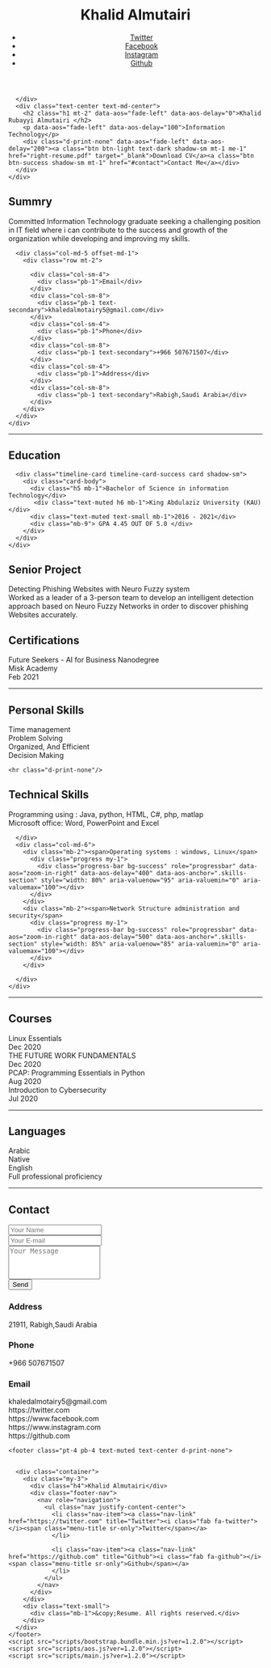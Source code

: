 <!DOCTYPE html>
<html lang="en-US">
  <head>
    <meta charset="UTF-8">
    <meta http-equiv="X-UA-Compatible" content="IE=edge">
    <meta name="viewport" content="width=device-width, initial-scale=1">
    <title>Khalid Almutairi - IT-Resume</title>
    <link rel="preconnect" href="https://fonts.gstatic.com" crossorigin="crossorigin"/>
    <link rel="preload" as="style" href="https://fonts.googleapis.com/css2?family=Poppins:wght@600&amp;family=Roboto:wght@300;400;500;700&amp;display=swap"/>
    <link rel="stylesheet" href="https://fonts.googleapis.com/css2?family=Poppins:wght@600&amp;family=Roboto:wght@300;400;500;700&amp;display=swap" media="print" onload="this.media='all'"/>
    <noscript>
      <link rel="stylesheet" href="https://fonts.googleapis.com/css2?family=Poppins:wght@600&amp;family=Roboto:wght@300;400;500;700&amp;display=swap"/>
    </noscript>
    <link href="css/font-awesome/css/all.min.css?ver=1.2.0" rel="stylesheet">
    <link href="css/bootstrap.min.css?ver=1.2.0" rel="stylesheet">
    <link href="css/aos.css?ver=1.2.0" rel="stylesheet">
    <link href="css/main.css?ver=1.2.0" rel="stylesheet">
    <noscript>
      <style type="text/css">
        [data-aos] {
            opacity: 1 !important;
            transform: translate(0) scale(1) !important;
        }
      </style>
    </noscript>
  </head>
  <body id="top">
    <header class="d-print-none">
      <div class="container text-center text-lg-left">
        <div class="py-3 clearfix">
          <h1 class="site-title mb-0">Khalid Almutairi</h1>
          <div class="site-nav">
            <nav role="navigation">
              <ul class="nav justify-content-center">
                <li class="nav-item"><a class="nav-link" href="https://twitter.com" title="Twitter"><i class="fab fa-twitter"></i><span class="menu-title sr-only">Twitter</span></a>
                </li>
                <li class="nav-item"><a class="nav-link" href="https://www.facebook.com" title="Facebook"><i class="fab fa-facebook"></i><span class="menu-title sr-only">Facebook</span></a>
                </li>
                <li class="nav-item"><a class="nav-link" href="https://www.instagram.com" title="Instagram"><i class="fab fa-instagram"></i><span class="menu-title sr-only">Instagram</span></a>
                </li>
                <li class="nav-item"><a class="nav-link" href="https://github.com" title="Github"><i class="fab fa-github"></i><span class="menu-title sr-only">Github</span></a>
                </li>
              </ul>
            </nav>
          </div>
        </div>
      </div>
    </header>
    <div class="page-content">
      <div class="container">
<div class="cover shadow-lg bg-white">
  <div class="cover-bg p-3 p-lg-4 text-white">
    <div class="row">
      <div class="col-lg-4 col-md-5">
       
      </div>
      <div class="text-center text-md-center">
        <h2 class="h1 mt-2" data-aos="fade-left" data-aos-delay="0">Khalid Rubayyi Almutairi </h2>
        <p data-aos="fade-left" data-aos-delay="100">Information Technology</p>
        <div class="d-print-none" data-aos="fade-left" data-aos-delay="200"><a class="btn btn-light text-dark shadow-sm mt-1 me-1" href="right-resume.pdf" target="_blank">Download CV</a><a class="btn btn-success shadow-sm mt-1" href="#contact">Contact Me</a></div>
      </div>
    </div>
  </div>
  <div class="about-section pt-4 px-3 px-lg-4 mt-1">
    <div class="row">
      <div class="col-md-6">
        <h2 class="h3 mb-3">Summry</h2>
        <p>Committed Information Technology graduate seeking a challenging position in IT field where i can contribute to the success and growth of the organization while developing and improving my skills.</p>
      </div>
	  
	  
      <div class="col-md-5 offset-md-1">
        <div class="row mt-2">
        
          <div class="col-sm-4">
            <div class="pb-1">Email</div>
          </div>
          <div class="col-sm-8">
            <div class="pb-1 text-secondary">khaledalmotairy5@gmail.com</div>
          </div>
          <div class="col-sm-4">
            <div class="pb-1">Phone</div>
          </div>
          <div class="col-sm-8">
            <div class="pb-1 text-secondary">+966 507671507</div>
          </div>
          <div class="col-sm-4">
            <div class="pb-1">Address</div>
          </div>
          <div class="col-sm-8">
            <div class="pb-1 text-secondary">Rabigh,Saudi Arabia</div>
          </div>
        </div>
      </div>
    </div>
  </div>
  
  
  <hr class="d-print-none"/>
  <div class="page-break"></div>
  <div class="education-section px-3 px-lg-4 pb-0">
    <h2 class="h3 mb-50">Education</h2>
    <div class="timeline">
     
      <div class="timeline-card timeline-card-success card shadow-sm">
        <div class="card-body">
          <div class="h5 mb-1">Bachelor of Science in information Technology</div>
           <div class="text-muted h6 mb-1">King Abdulaziz University (KAU)</div>
		  <div class="text-muted text-small mb-1">2016 - 2021</div>
          <div class="mb-9"> GPA 4.45 OUT OF 5.0 </div>
        </div>
      </div>
	</div>
  </div>
   
  <div class="proj-section px-3 px-lg-4">
    <h2 class="h3 mb-50">Senior Project</h2>
    <div class="timeline">
      <div class="timeline-card timeline-card-primary card shadow-sm">
        <div class="card-body">
          <div class="h5 mb-1">Detecting Phishing Websites with Neuro Fuzzy system </div>
          <div>Worked as a leader of a 3-person team to develop an intelligent detection approach based on Neuro Fuzzy Networks in order to discover phishing Websites accurately.</div>
        </div>
      </div>
    </div>
  </div>
  
  <div class="courses px-3 px-lg-4">
    <h2 class="h3 mb-50">Certifications</h2>
    <div class="timeline">
      <div class="timeline-card timeline-card-A1 card shadow-sm">
        <div class="card-body">
          <div class="h5 mb-1">Future Seekers - AI for Business Nanodegree</div>
		  <div class="text-muted h6 mb-1">Misk Academy</div>
		  <div class="text-muted mb-1">Feb 2021</div>
        </div>
      </div>
	  </div>
      </div>
	  
  <hr class="d-print-none"/>
 <div class="skills-section px-3 px-lg-4">
    <h2 class="h3 mb-3">Personal Skills</h2>
    <div class="row">
      <div class="col-md-6">
        <div class="mb-2"><span>Time management </span>
          <div class="progress my-1">
            <div class="progress-bar bg-primary" role="progressbar" data-aos="zoom-in-right" data-aos-delay="100" data-aos-anchor=".skills-section" style="width: 90%" aria-valuenow="90" aria-valuemin="0" aria-valuemax="100"></div>
          </div>
        </div>
        <div class="mb-2"><span>Problem Solving</span>
          <div class="progress my-1">
            <div class="progress-bar bg-primary" role="progressbar" data-aos="zoom-in-right" data-aos-delay="200" data-aos-anchor=".skills-section" style="width: 85%" aria-valuenow="85" aria-valuemin="0" aria-valuemax="100"></div>
          </div>
        </div>
      </div>
      <div class="col-md-6">
        <div class="mb-2"><span>Organized, And Efficient</span>
          <div class="progress my-1">
            <div class="progress-bar bg-primary" role="progressbar" data-aos="zoom-in-right" data-aos-delay="400" data-aos-anchor=".skills-section" style="width: 80%" aria-valuenow="90" aria-valuemin="0" aria-valuemax="100"></div>
          </div>
        </div>
        <div class="mb-2"><span>Decision Making</span>
          <div class="progress my-1">
            <div class="progress-bar bg-primary" role="progressbar" data-aos="zoom-in-right" data-aos-delay="500" data-aos-anchor=".skills-section" style="width: 85%" aria-valuenow="85" aria-valuemin="0" aria-valuemax="100"></div>
          </div>
        </div>
      </div>
    </div>
  </div>
  
    <hr class="d-print-none"/>
  <div class="skills-section px-3 px-lg-4">
    <h2 class="h3 mb-3">Technical Skills</h2>
    <div class="row">
      <div class="col-md-6">
        <div class="mb-2"><span>Programming using : Java, python, HTML, C#,
php, matlap</span>
          <div class="progress my-1">
            <div class="progress-bar bg-success" role="progressbar" data-aos="zoom-in-right" data-aos-delay="100" data-aos-anchor=".skills-section" style="width: 90%" aria-valuenow="90" aria-valuemin="0" aria-valuemax="100"></div>
          </div>
        </div>
        <div class="mb-2"><span>Microsoft office: Word, PowerPoint and Excel</span>
          <div class="progress my-1">
            <div class="progress-bar bg-success" role="progressbar" data-aos="zoom-in-right" data-aos-delay="200" data-aos-anchor=".skills-section" style="width: 85%" aria-valuenow="85" aria-valuemin="0" aria-valuemax="100"></div>
          </div>
        </div>
      
      </div>
      <div class="col-md-6">
        <div class="mb-2"><span>Operating systems : windows, Linux</span>
          <div class="progress my-1">
            <div class="progress-bar bg-success" role="progressbar" data-aos="zoom-in-right" data-aos-delay="400" data-aos-anchor=".skills-section" style="width: 80%" aria-valuenow="95" aria-valuemin="0" aria-valuemax="100"></div>
          </div>
        </div>
        <div class="mb-2"><span>Network Structure administration and security</span>
          <div class="progress my-1">
            <div class="progress-bar bg-success" role="progressbar" data-aos="zoom-in-right" data-aos-delay="500" data-aos-anchor=".skills-section" style="width: 85%" aria-valuenow="85" aria-valuemin="0" aria-valuemax="100"></div>
          </div>
        </div>
       
      </div>
    </div>
  </div>
  <hr class="d-print-none"/>
<div class="courses px-3 px-lg-4">
    <h2 class="h3 mb-50">Courses</h2>
    <div class="timeline">
      <div class="timeline-card timeline-card-A1 card shadow-sm">
        <div class="card-body">
          <div class="h5 mb-1">Linux Essentials</div>
		  <div class="text-muted mb-1">Dec 2020</div>
        </div>
      </div>
	        <div class="timeline-card timeline-card-A1 card shadow-sm">
        <div class="card-body">
          <div class="h5 mb-1">THE FUTURE WORK FUNDAMENTALS</div>
		  <div class="text-muted mb-1">Dec 2020</div>
        </div>
      </div>
	  <div class="timeline-card timeline-card-A1 card shadow-sm">
     <div class="card-body">
          <div class="h5 mb-1">PCAP: Programming Essentials in Python</div>
		  <div class="text-muted mb-1">Aug 2020</div>
        </div>
    </div>
	 <div class="timeline-card timeline-card-A1 card shadow-sm">
        <div class="card-body">
          <div class="h5 mb-1">Introduction to Cybersecurity</div>
		  <div class="text-muted mb-1">Jul 2020</div>
        </div>
      </div>
  </div>
  <hr class="d-print-none"/>
  <h2 class="h3 mb-50">Languages</h2>
   <div class="h6 mb-1">Arabic</div>
	<div class="text-muted text-small mb-1">Native</div>
	 <div class="h6 mb-1">English</div>
	<div class="text-muted text-small mb-1">Full professional proficiency</div>

  
  
  <hr class="d-print-none"/>
  <div class="contant-section px-3 px-lg-4 pb-4" id="contact">
    <h2 class="h3 text mb-3">Contact</h2>
    <div class="row">
      <div class="col-md-7 d-print-none">
        <div class="my-2"><form action="https://formspree.io/your@email.com"
    method="POST">
  <div class="row">
    <div class="col-6">
      <input class="form-control" type="text" id="name" name="name" placeholder="Your Name" required>
    </div>
    <div class="col-6">
      <input class="form-control" type="email" id="email" name="_replyto" placeholder="Your E-mail" required>
    </div>
  </div>
  <div class="form-group my-2">
    <textarea class="form-control" style="resize: none;" id="message" name="message" rows="4"  placeholder="Your Message" required></textarea>
  </div>
  <button class="btn btn-primary mt-2" type="submit">Send</button>




</form>
        </div>
      </div>
      <div class="col">
        <div class="mt-2">
          <h3 class="h6">Address</h3>
          <div class="pb-2 text-secondary">21911, Rabigh,Saudi Arabia</div>
          <h3 class="h6">Phone</h3>
          <div class="pb-2 text-secondary">+966 507671507</div>
          <h3 class="h6">Email</h3>
          <div class="pb-2 text-secondary">khaledalmotairy5@gmail.com</div>
        </div>
      </div>
      <div class="col d-none d-print-block">
        <div class="mt-2">
          <div>
            <div class="mb-2">
              <div class="text-dark"><i class="fab fa-twitter mr-1"></i><span>https://twitter.com</span>
              </div>
            </div>
            <div class="mb-2">
              <div class="text-dark"><i class="fab fa-facebook mr-1"></i><span>https://www.facebook.com</span>
              </div>
            </div>
            <div class="mb-2">
              <div class="text-dark"><i class="fab fa-instagram mr-1"></i><span>https://www.instagram.com</span>
              </div>
            </div>
            <div class="mb-2">
              <div class="text-dark"><i class="fab fa-github mr-1"></i><span>https://github.com</span>
              </div>
            </div>
          </div>
        </div>
      </div>
    </div>
  </div>
</div></div>
    </div>
	
	
    <footer class="pt-4 pb-4 text-muted text-center d-print-none">
   
 
      <div class="container">
        <div class="my-3">
          <div class="h4">Khalid Almutairi</div>
          <div class="footer-nav">
            <nav role="navigation">
              <ul class="nav justify-content-center">
                <li class="nav-item"><a class="nav-link" href="https://twitter.com" title="Twitter"><i class="fab fa-twitter"></i><span class="menu-title sr-only">Twitter</span></a>
                </li>
                
                <li class="nav-item"><a class="nav-link" href="https://github.com" title="Github"><i class="fab fa-github"></i><span class="menu-title sr-only">Github</span></a>
                </li>
              </ul>
            </nav>
          </div>
        </div>
        <div class="text-small">
          <div class="mb-1">&copy;Resume. All rights reserved.</div>
        </div>
      </div>
    </footer>
    <script src="scripts/bootstrap.bundle.min.js?ver=1.2.0"></script>
    <script src="scripts/aos.js?ver=1.2.0"></script>
    <script src="scripts/main.js?ver=1.2.0"></script>
  </body>
</html>
